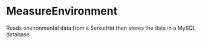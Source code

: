 # MeasureEnvironment

Reads environmental data from a SenseHat then stores the data in a MySQL database
